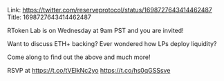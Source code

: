 Link:  https://twitter.com/reserveprotocol/status/1698727643414462487
Title: 1698727643414462487

RToken Lab is on Wednesday at 9am PST and you are invited!

Want to discuss ETH+ backing?
Ever wondered how LPs deploy liquidity?

Come along to find out the above and much more!

RSVP at https://t.co/tVElkNc2yo https://t.co/hs0qGSSsve